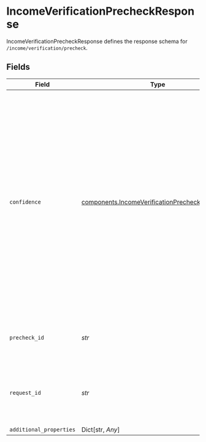# IncomeVerificationPrecheckResponse

IncomeVerificationPrecheckResponse defines the response schema for `/income/verification/precheck`.


## Fields

| Field                                                                                                                                                                                                                                                                                                                                                                                                                                             | Type                                                                                                                                                                                                                                                                                                                                                                                                                                              | Required                                                                                                                                                                                                                                                                                                                                                                                                                                          | Description                                                                                                                                                                                                                                                                                                                                                                                                                                       |
| ------------------------------------------------------------------------------------------------------------------------------------------------------------------------------------------------------------------------------------------------------------------------------------------------------------------------------------------------------------------------------------------------------------------------------------------------- | ------------------------------------------------------------------------------------------------------------------------------------------------------------------------------------------------------------------------------------------------------------------------------------------------------------------------------------------------------------------------------------------------------------------------------------------------- | ------------------------------------------------------------------------------------------------------------------------------------------------------------------------------------------------------------------------------------------------------------------------------------------------------------------------------------------------------------------------------------------------------------------------------------------------- | ------------------------------------------------------------------------------------------------------------------------------------------------------------------------------------------------------------------------------------------------------------------------------------------------------------------------------------------------------------------------------------------------------------------------------------------------- |
| `confidence`                                                                                                                                                                                                                                                                                                                                                                                                                                      | [components.IncomeVerificationPrecheckConfidence](../../models/components/incomeverificationprecheckconfidence.md)                                                                                                                                                                                                                                                                                                                                | :heavy_check_mark:                                                                                                                                                                                                                                                                                                                                                                                                                                | The confidence that Plaid can support the user in the digital income verification flow instead of requiring a manual paystub upload. One of the following:<br/><br/>`"HIGH"`: It is very likely that this user can use the digital income verification flow.<br/><br/>"`LOW`": It is unlikely that this user can use the digital income verification flow.<br/><br/>`"UNKNOWN"`: It was not possible to determine if the user is supportable with the information passed. |
| `precheck_id`                                                                                                                                                                                                                                                                                                                                                                                                                                     | *str*                                                                                                                                                                                                                                                                                                                                                                                                                                             | :heavy_check_mark:                                                                                                                                                                                                                                                                                                                                                                                                                                | ID of the precheck. Provide this value when calling `/link/token/create` in order to optimize Link conversion.                                                                                                                                                                                                                                                                                                                                    |
| `request_id`                                                                                                                                                                                                                                                                                                                                                                                                                                      | *str*                                                                                                                                                                                                                                                                                                                                                                                                                                             | :heavy_check_mark:                                                                                                                                                                                                                                                                                                                                                                                                                                | A unique identifier for the request, which can be used for troubleshooting. This identifier, like all Plaid identifiers, is case sensitive.                                                                                                                                                                                                                                                                                                       |
| `additional_properties`                                                                                                                                                                                                                                                                                                                                                                                                                           | Dict[str, *Any*]                                                                                                                                                                                                                                                                                                                                                                                                                                  | :heavy_minus_sign:                                                                                                                                                                                                                                                                                                                                                                                                                                | N/A                                                                                                                                                                                                                                                                                                                                                                                                                                               |